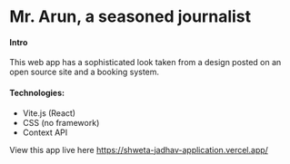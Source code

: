 # Mr. Arun, a seasoned journalist

#### Intro

This web app has a sophisticated look taken from a design posted on an open source site and a booking system.

#### Technologies:
- Vite.js (React)
- CSS (no framework)
- Context API

View this app live here https://shweta-jadhav-application.vercel.app/

